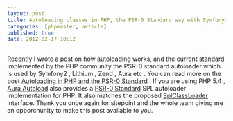 ```yaml
---
layout: post
title: Autoloading classes in PHP, the PSR-0 Standard way with Symfony2
categories: [phpmaster, article]
published: true
date: 2012-02-17 10:12
---
```

Recently I wrote a post on how autoloading works, and the current standard implemented by the PHP community the PSR-0 standard autoloader which is used by Symfony2 , Lithium , Zend , Aura etc .  You can read more on the post [Autoloading in PHP and the PSR-0 Standard](http://phpmaster.com/autoloading-and-the-psr-0-standard/) .  If you are using PHP 5.4 , [Aura Autoload](http://auraphp.github.com/Aura.Autoload/) also provides a [PSR-0 Standard](https://github.com/php-fig/fig-standards/blob/master/accepted/PSR-0.md) SPL autoloader implementation for PHP. It also matches the proposed [SplClassLoader](https://wiki.php.net/rfc/splclassloader) interface.  Thank you once again for sitepoint and the whole team giving me an opporchunity to make this post available to you.   
